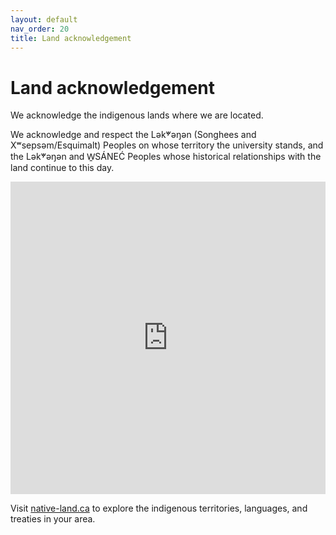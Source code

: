 ```yaml
---
layout: default
nav_order: 20
title: Land acknowledgement 
---
```

# Land acknowledgement

We acknowledge the indigenous lands where we are located.    

We acknowledge and respect the Lək̓ʷəŋən (Songhees and Xʷsepsəm/Esquimalt) Peoples on whose territory the university stands, and the Lək̓ʷəŋən and W̱SÁNEĆ Peoples whose historical relationships with the land continue to this day.
<iframe src="https://native-land.ca/api/embed/embed.html?maps=languages&position=48.4634,-123.3117&key=oCUJmnOIpFwG0Vcwc6hW2" style="width:100%; height:500px; border:none;"></iframe>

Visit [native-land.ca](https://native-land.ca/) to explore the indigenous territories, languages, and treaties in your area.
